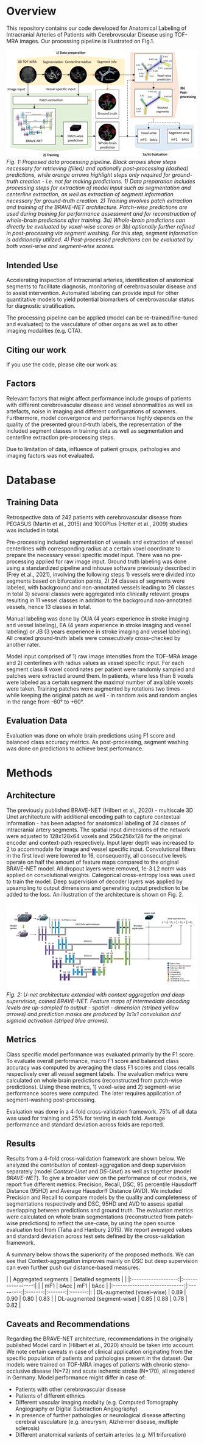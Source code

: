 # Overview
This repository contains our code developed for Anatomical Labeling of Intracranial Arteries of Patients with Cerebrovscular Disease using TOF-MRA images. Our processing pipeline is illustrated on Fig.1.

![PIPELINE](./docs/imgs/pipeline_v3.png)
*Fig. 1: Proposed data processing pipeline. Black arrows show steps necessary for retrieving (filled) and optionally post-processing (dashed) predictions, while orange arrows highlight steps only required for ground-truth creation - i.e. not for making predictions. 1) Data preparation includes processing steps for extraction of model input such as segmentation and centerline extraction, as well as extraction of segment information necessary for ground-truth creation. 2) Training involves patch extraction and training of the BRAVE-NET architecture. Patch-wise predictions are used during training for performance assessment and for reconstruction of whole-brain predictions after training. 3a) Whole-brain predictions can directly be evaluated by voxel-wise scores or 3b) optionally further refined in post-processing via segment washing. For this step, segment information is additionally utilized. 4) Post-processed predictions can be evaluated by both voxel-wise and segment-wise scores.*

## Intended Use
Accelerating inspection of intracranial arteries, identification of anatomical segments to facilitate diagnosis, monitoring of cerebrovascular disease and to assist intervention. Automated labeling can provide input for other quantitative models to yield potential biomarkers of cerebrovascular status for diagnostic stratification.

The processing pipeline can be applied (model can be re-trained/fine-tuned and evaluated) to the vasculature of other organs as well as to other imaging modalities (e.g. CTA).

## Citing our work
If you use the code, please cite our work as:

## Factors
Relevant factors that might affect performance include groups of patients with different cerebrovascular disease and vessel abnormalities as well as artefacts, noise in imaging and different configurations of scanners. Furthermore, model convergence and performance highly depends on the quality of the presented ground-truth labels, the representation of the included segment classes in training data as well as segmentation and centerline extraction pre-processing steps.

Due to limitation of data, influence of patient groups, pathologies and imaging factors was not evaluated. 


# Database
## Training Data

Retrospective data of 242 patients with cerebrovascular disease from PEGASUS (Martin et al., 2015) and 1000Plus (Hotter et al., 2009) studies was included in total.
	
Pre-processing included segmentation of vessels and extraction of vessel centerlines with corresponding radius at a certain voxel coordinate to prepare the necessary vessel specific model input. There was no pre-processing applied for raw image input.
Ground truth labeling was done using a standardized pipeline and inhouse software previously described in (Frey et al., 2021), involving the following steps 1) vessels were divided into segments based on bifurcation points, 2) 24 classes of segments were labeled, with background and non-annotated vessels leading to 26 classes in total 3) several classes were aggregated into clinically relevant groups resulting in 11 vessel classes in addition to the background non-annotated vessels, hence 13 classes in total.

Manual labeling was done by OUA (4 years experience in stroke imaging and vessel labeling), EA (4 years experience in stroke imaging and vessel labeling) or JB (3 years experience in stroke imaging and vessel labeling). All created ground-truth labels were consecutively cross-checked by another rater.

Model input comprised of 1) raw image intensities from the TOF-MRA image and 2) centerlines with radius values as vessel specific input. For each segment class 8 voxel coordinates per patient were randomly sampled and patches were extracted around them. In patients, where less than 8 voxels were labeled as a certain segment the maximal number of available voxels were taken.
Training patches were augmented by rotations two times - while keeping the original patch as well - in random axis and random angles in the range from -60° to +60°.

## Evaluation Data

Evaluation was done on whole brain predictions using F1 score and balanced class accuracy metrics. As post-processing, segment washing was done on predictions to achieve best performance.

# Methods
## Architecture
The previously published BRAVE-NET (Hilbert et al., 2020) - multiscale 3D Unet architecture with additional encoding path to capture contextual information - has been adapted for anatomical labeling of 24 classes of intracranial artery segments. The spatial input dimensions of the network were adjusted to 128x128x64 voxels and 256x256x128 for the original encoder and context-path respectively. Input layer depth was increased to 2 to accommodate for image and vessel specific input. Convolutional filters in the first level were lowered to 16, consequently, all consecutive levels operate on half the amount of feature maps compared to the original BRAVE-NET model. All dropout layers were removed, 1e-3 L2 norm was applied on convolutional weights. Categorical cross-entropy loss was used to train the model. Deep supervision of decoder layers was applied by upsampling to output dimensions and generating output prediction to be added to the loss. An illustration of the architecture is shown on Fig. 2.

![BRAVE-NET](./docs/imgs/brave-net.png)
*Fig. 2: U-net architecture extended with context aggregation and deep supervision, coined BRAVE-NET. Feature maps of intermediate decoding levels are up-sampled to output - spatial - dimension (striped yellow arrows) and prediction masks are produced by 1x1x1 convolution and sigmoid activation (striped blue arrows).*

## Metrics
Class specific model performance was evaluated primarily by the F1 score. To evaluate overall performance, macro F1 score and balanced class accuracy was computed by averaging the class F1 scores and class recalls respectively over all vessel segment labels. The evaluation metrics were calculated on whole brain predictions (reconstructed from patch-wise predictions). Using these metrics, 1) voxel-wise and 2) segment-wise performance scores were computed. The later requires application of segment-washing post-processing.

Evaluation was done in a 4-fold cross-validation framework. 75% of all data was used for training and 25% for testing in each fold. Average performance and standard deviation across folds are reported.


## Results

Results from a 4-fold cross-validation framework are shown below. We analyzed the contribution of context-aggregation and deep supervision separately (model *Context-Unet* and *DS-Unet*) as well as together (model *BRAVE-NET*). To give a broader view on the performance of our models, we report five different metrics: Precision, Recall, DSC, 95 percentile Hausdorff Distance (95HD) and Average Hausdorff Distance (AVD). We included Precision and Recall to compare models by the quality and completeness of segmentations respectively and DSC, 95HD and AVD to assess spatial overlapping between predictions and ground truth. The evaluation metrics were calculated on whole brain segmentations (reconstructed from patch-wise predictions) to reflect the use-case, by using the open source evaluation tool from (Taha and Hanbury 2015). We report averaged values and standard deviation across test sets defined by the cross-validation framework.

A summary below shows the superiority of the proposed methods. We can see that Context-aggregation improves mainly on DSC but deep supervision can even further push our distance-based measures.

|                               | Aggregated segments | Detailed segments |
|                               |:-------------------:|:-----------------:|
|                               |    mF1    |   bAcc  |   mF1   |   bAcc  |
|:-----------------------------:|:---------:|:-------:|:-------:|:-------:|:
| DL-augmented (voxel-wise)     |    0.89   |   0.90  |   0.80  |   0.83  |
| DL-augmented (segment-wise)   |    0.85   |   0.88  |   0.78  |   0.82  |


## Caveats and Recommendations
Regarding the BRAVE-NET architecture, recommendations in the originally published Model card in (Hilbert et al., 2020) should be taken into account.
We note certain caveats in case of clinical application originating from the specific population of patients and pathologies present in the dataset. Our models were trained on TOF-MRA images of patients with chronic steno-occlusive disease (N=72) and acute ischemic stroke (N=170), all registered in Germany. Model performance might differ in case of:
-	Patients with other cerebrovascular disease
-	Patients of different ethnics 
-	Different vascular imaging modality (e.g. Computed Tomography Angiography or Digital Subtraction Angiography)
-	In presence of further pathologies or neurological disease affecting cerebral vasculature (e.g. aneurysm, Alzheimer disease, multiple sclerosis)
-	Different anatomical variants of certain arteries (e.g. M1 trifurcation)


